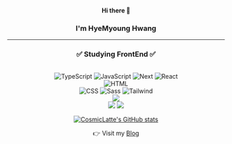 <div align=center> 
  
#### Hi there 👋
### I'm HyeMyoung Hwang

  ---

  
### ✅ Studying FrontEnd ✅
<br/>

<center>
<img alt="TypeScript" src="https://img.shields.io/badge/Typescript-3178C6?style=flat-square&logo=Typescript&logoColor=white"/>
<img alt="JavaScript" src ="https://img.shields.io/badge/JavaScript-F7DF1E.svg?&style=flat-square&logo=JavaScript&logoColor=white"/>
<img alt="Next" src="https://img.shields.io/badge/Next.js-000000?style=flat-square&logo=Next.js&logoColor=white"/>
<img alt="React" src ="https://img.shields.io/badge/React-61DAFB.svg?&style=flat-square&logo=React&logoColor=white"/>
<br/>
<img alt="HTML" src ="https://img.shields.io/badge/HTML-E34F26.svg?&style=flat-square&logo=HTML5&logoColor=white"/> </center>
<img alt="CSS" src ="https://img.shields.io/badge/CSS-1572B6.svg?&style=flat-square&logo=CSS3&logoColor=white"/>
<img alt="Sass" src ="https://img.shields.io/badge/Sass-CC6699.svg?&style=flat-square&logo=Sass&logoColor=white"/>
<img alt="Tailwind" src ="https://img.shields.io/badge/Tailwind-06B6D4.svg?&style=flat-square&logo=Tailwind-Css&logoColor=white"/>
<br/>
<img src="https://img.shields.io/badge/Flutter-02569B?style=flat-square&logo=flutter&logoColor=white"/>
<br/>
<img src="https://img.shields.io/badge/Git-F05032?style=flat-square&logo=git&logoColor=white"/>
<img src="https://img.shields.io/badge/GitHub-181717?style=flat-square&logo=GitHub&logoColor=white"/>
<br/>


  
[![CosmicLatte's GitHub stats](https://github-readme-stats.vercel.app/api?username=CosmicLatte009)](https://github.com/CosmicLatte009/github-readme-stats)

👉 Visit my [Blog](https://cosmiclatte-next-blog.vercel.app/) 

</div>


